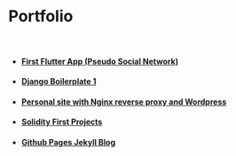 # Portfolio

<br>

- #### [First Flutter  App (Pseudo Social Network)](https://github.com/antoniodevivo/social-flutter-getx)


- #### [Django Boilerplate 1](https://github.com/antoniodevivo/django_boilerplate_1)


- #### [Personal site with Nginx reverse proxy and Wordpress](https://github.com/antoniodevivo/personal_site)


- #### [Solidity First Projects](https://github.com/antoniodevivo/solidity-first-projects)


- #### [Github Pages Jekyll Blog](https://github.com/antoniodevivo/antoniodevivo.github.io)

<br>